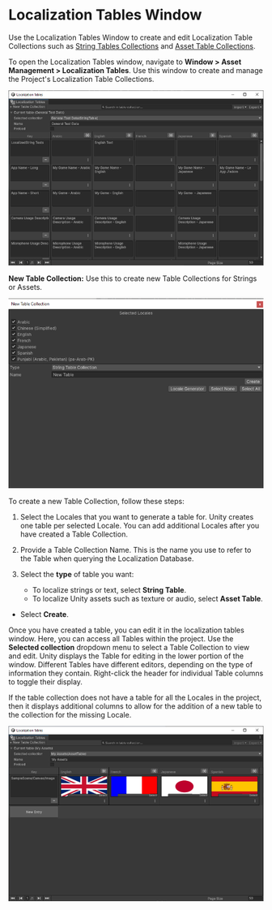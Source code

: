 # Localization Tables Window

Use the Localization Tables Window to create and edit Localization Table Collections such as [String Tables Collections](StringTables.md) and [Asset Table Collections](AssetTables.md).

To open the Localization Tables window, navigate to **Window > Asset Management > Localization Tables**. Use this window to create and manage the Project's Localization Table Collections.

![The Localization Tables window editing a string table.](images/TablesWindow_StringTable.png)

**New Table Collection:** Use this to create new Table Collections for Strings or Assets.

![The create a new table collection window.](images/CreateTableWindow.png)

To create a new Table Collection, follow these steps:

1. Select the Locales that you want to generate a table for. Unity creates one table per selected Locale. You can add additional Locales after you have created a Table Collection.
1. Provide a Table Collection Name. This is the name you use to refer to the Table when querying the Localization Database.
1. Select the **type** of table you want:

   - To localize strings or text, select **String Table**.
   - To localize Unity assets such as texture or audio, select **Asset Table**.
- Select **Create**.

Once you have created a table, you can edit it in the localization tables window. Here, you can access all Tables within the project. Use the **Selected collection** dropdown menu to select a Table Collection to view and edit. Unity displays the Table for editing in the lower portion of the window. Different Tables have different editors, depending on the type of information they contain. Right-click the header for individual Table columns to toggle their display.

If the table collection does not have a table for all the Locales in the project, then it displays additional columns to allow for the addition of a new table to the collection for the missing Locale.

![The Asset Tables window's Edit Tables tab.](images/AssetTable-Flags.png)

